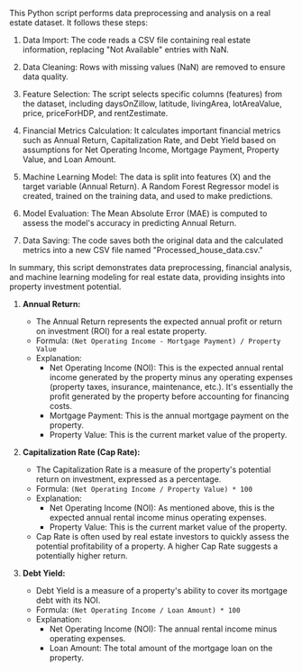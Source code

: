 This Python script performs data preprocessing and analysis on a real estate dataset. It follows these steps:

1. Data Import: The code reads a CSV file containing real estate information, replacing "Not Available" entries with NaN.

2. Data Cleaning: Rows with missing values (NaN) are removed to ensure data quality.

3. Feature Selection: The script selects specific columns (features) from the dataset, including daysOnZillow, latitude, livingArea, lotAreaValue, price, priceForHDP, and rentZestimate.

4. Financial Metrics Calculation: It calculates important financial metrics such as Annual Return, Capitalization Rate, and Debt Yield based on assumptions for Net Operating Income, Mortgage Payment, Property Value, and Loan Amount.

5. Machine Learning Model: The data is split into features (X) and the target variable (Annual Return). A Random Forest Regressor model is created, trained on the training data, and used to make predictions.

6. Model Evaluation: The Mean Absolute Error (MAE) is computed to assess the model's accuracy in predicting Annual Return.

7. Data Saving: The code saves both the original data and the calculated metrics into a new CSV file named "Processed_house_data.csv."

In summary, this script demonstrates data preprocessing, financial analysis, and machine learning modeling for real estate data, providing insights into property investment potential.



1. **Annual Return:**
   - The Annual Return represents the expected annual profit or return on investment (ROI) for a real estate property.
   - Formula: `(Net Operating Income - Mortgage Payment) / Property Value`
   - Explanation:
     - Net Operating Income (NOI): This is the expected annual rental income generated by the property minus any operating expenses (property taxes, insurance, maintenance, etc.). It's essentially the profit generated by the property before accounting for financing costs.
     - Mortgage Payment: This is the annual mortgage payment on the property.
     - Property Value: This is the current market value of the property.

2. **Capitalization Rate (Cap Rate):**
   - The Capitalization Rate is a measure of the property's potential return on investment, expressed as a percentage.
   - Formula: `(Net Operating Income / Property Value) * 100`
   - Explanation:
     - Net Operating Income (NOI): As mentioned above, this is the expected annual rental income minus operating expenses.
     - Property Value: This is the current market value of the property.
   - Cap Rate is often used by real estate investors to quickly assess the potential profitability of a property. A higher Cap Rate suggests a potentially higher return.

3. **Debt Yield:**
   - Debt Yield is a measure of a property's ability to cover its mortgage debt with its NOI.
   - Formula: `(Net Operating Income / Loan Amount) * 100`
   - Explanation:
     - Net Operating Income (NOI): The annual rental income minus operating expenses.
     - Loan Amount: The total amount of the mortgage loan on the property.

